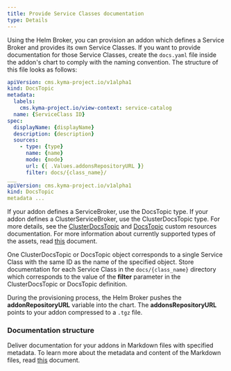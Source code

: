 ```yaml
---
title: Provide Service Classes documentation
type: Details
---
```


Using the Helm Broker, you can provision an addon which defines a Service Broker and provides its own Service Classes. If you want to provide documentation for those Service Classes, create the `docs.yaml` file inside the addon's chart to comply with the naming convention.
The structure of this file looks as follows:

```yaml
apiVersion: cms.kyma-project.io/v1alpha1
kind: DocsTopic
metadata:
  labels:
    cms.kyma-project.io/view-context: service-catalog
  name: {ServiceClass ID}
spec:
  displayName: {displayName}
  description: {description}
  sources:
    - type: {type}
      name: {name}
      mode: {mode}
      url: {{ .Values.addonsRepositoryURL }}
      filter: docs/{class_name}/
___
apiVersion: cms.kyma-project.io/v1alpha1
kind: DocsTopic
metadata ...
```
If your addon defines a ServiceBroker, use the DocsTopic type. If your addon defines a ClusterServiceBroker, use the ClusterDocsTopic type.
For more details, see the [ClusterDocsTopic](/components/headless-cms/#custom-resource-clusterdocstopic)
and [DocsTopic](/components/headless-cms/#custom-resource-docstopic) custom resources documentation.
For more information about currently supported types of the assets, read [this](/components/headless-cms/#overview-overview-headless-cms-in-kyma) document.

One ClusterDocsTopic or DocsTopic object corresponds to a single Service Class with the same ID as the name of the specified object. Store documentation for each Service Class in the `docs/{class_name}` directory which corresponds to the value of the **filter** parameter in the ClusterDocsTopic or DocsTopic definition.

During the provisioning process, the Helm Broker pushes the **addonRepositoryURL** variable into the chart. The **addonsRepositoryURL** points to your addon compressed to a `.tgz` file.

### Documentation structure

Deliver documentation for your addons in Markdown files with specified metadata. To learn more about the metadata and content of the Markdown files, read [this](/components/headless-cms/#details-markdown-documents) document.
